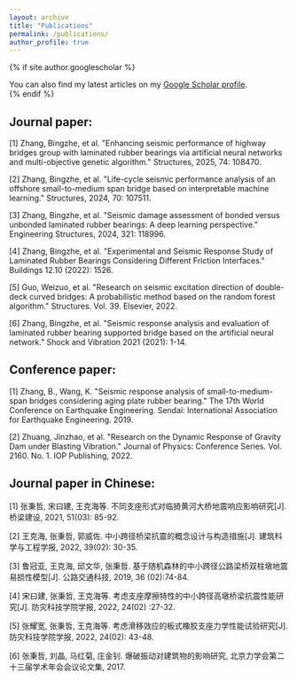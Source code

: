 ```yaml
---
layout: archive
title: "Publications"
permalink: /publications/
author_profile: true
---
```


{% if site.author.googlescholar %}
  <div class="wordwrap">You can also find my latest articles on my <a href="{{site.author.googlescholar}}">Google Scholar profile</a>.</div>
{% endif %}

Journal paper:
------
[1] Zhang, Bingzhe, et al. "Enhancing seismic performance of highway bridges group with laminated rubber bearings via artificial neural networks and multi-objective genetic algorithm." Structures, 2025, 74: 108470.

[2] Zhang, Bingzhe, et al. "Life-cycle seismic performance analysis of an offshore small-to-medium span bridge based on interpretable machine learning." Structures, 2024, 70: 107511.

[3] Zhang, Bingzhe, et al. "Seismic damage assessment of bonded versus unbonded laminated rubber bearings: A deep learning perspective." Engineering Structures, 2024, 321: 118996.

[4] Zhang, Bingzhe, et al. "Experimental and Seismic Response Study of Laminated Rubber Bearings Considering Different Friction Interfaces." Buildings 12.10 (2022): 1526.

[5] Guo, Weizuo, et al. "Research on seismic excitation direction of double-deck curved bridges: A probabilistic method based on the random forest algorithm." Structures. Vol. 39. Elsevier, 2022.

[6] Zhang, Bingzhe, et al. "Seismic response analysis and evaluation of laminated rubber bearing supported bridge based on the artificial neural network." Shock and Vibration 2021 (2021): 1-14.

Conference paper:
------
[1] Zhang, B., Wang, K. "Seismic response analysis of small-to-medium-span bridges considering aging plate rubber bearing." The 17th World Conference on Earthquake Engineering. Sendai: International Association for Earthquake Engineering. 2019. 

[2] Zhuang, Jinzhao, et al. "Research on the Dynamic Response of Gravity Dam under Blasting Vibration." Journal of Physics: Conference Series. Vol. 2160. No. 1. IOP Publishing, 2022.

Journal paper in Chinese:
------
[1] 张秉哲, 宋曰建, 王克海等. 不同支座形式对临猗黄河大桥地震响应影响研究[J]. 桥梁建设, 2021, 51(03): 85-92.

[2] 王克海, 张秉哲, 郭威佐. 中小跨径桥梁抗震的概念设计与构造措施[J]. 建筑科学与工程学报, 2022, 39(02): 30-35.

[3] 鲁冠亚, 王克海, 邱文华, 张秉哲. 基于随机森林的中小跨径公路梁桥双柱墩地震易损性模型[J]. 公路交通科技, 2019, 36 (02):74-84.

[4] 宋曰建, 张秉哲, 王克海等. 考虑支座摩擦特性的中小跨径高墩桥梁抗震性能研究[J]. 防灾科技学院学报, 2022, 24(02) :27-32.

[5] 张耀宽, 张秉哲, 王克海等. 考虑滑移效应的板式橡胶支座力学性能试验研究[J]. 防灾科技学院学报, 2022, 24(02): 43-48.

[6] 张秉哲, 刘晶, 马红菊, 庄金钊. 爆破振动对建筑物的影响研究, 北京力学会第二十三届学术年会会议论文集, 2017.
